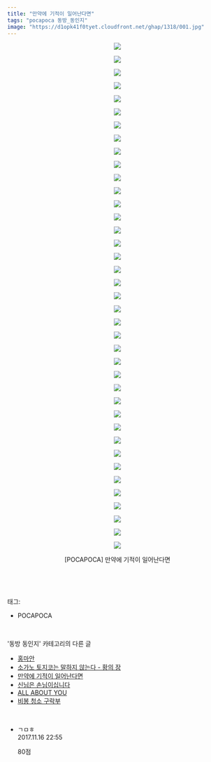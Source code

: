 ```yaml
---
title: "만약에 기적이 일어난다면"
tags: "pocapoca 동방_동인지"
image: "https://d1opk41f0tyet.cloudfront.net/ghap/1318/001.jpg"
---
```

<div class="article">
<p style="text-align: center; clear: none; float: none;"><img src="{{ site.imgserver10 }}/ghap/1318/001.jpg"/></p>
<p style="text-align: center; clear: none; float: none;"><img src="{{ site.imgserver10 }}/ghap/1318/002.jpg"/></p>
<p style="text-align: center; clear: none; float: none;"><img src="{{ site.imgserver10 }}/ghap/1318/003.jpg"/></p>
<p style="text-align: center; clear: none; float: none;"><img src="{{ site.imgserver10 }}/ghap/1318/004.jpg"/></p>
<p style="text-align: center; clear: none; float: none;"><img src="{{ site.imgserver10 }}/ghap/1318/005.jpg"/></p>
<p style="text-align: center; clear: none; float: none;"><img src="{{ site.imgserver10 }}/ghap/1318/006.jpg"/></p>
<p style="text-align: center; clear: none; float: none;"><img src="{{ site.imgserver10 }}/ghap/1318/007.jpg"/></p>
<p style="text-align: center; clear: none; float: none;"><img src="{{ site.imgserver10 }}/ghap/1318/008.jpg"/></p>
<p style="text-align: center; clear: none; float: none;"><img src="{{ site.imgserver10 }}/ghap/1318/009.jpg"/></p>
<p style="text-align: center; clear: none; float: none;"><img src="{{ site.imgserver10 }}/ghap/1318/010.jpg"/></p>
<p style="text-align: center; clear: none; float: none;"><img src="{{ site.imgserver10 }}/ghap/1318/011.jpg"/></p>
<p style="text-align: center; clear: none; float: none;"><img src="{{ site.imgserver10 }}/ghap/1318/012.jpg"/></p>
<p style="text-align: center; clear: none; float: none;"><img src="{{ site.imgserver10 }}/ghap/1318/013.jpg"/></p>
<p style="text-align: center; clear: none; float: none;"><img src="{{ site.imgserver10 }}/ghap/1318/014.jpg"/></p>
<p style="text-align: center; clear: none; float: none;"><img src="{{ site.imgserver10 }}/ghap/1318/015.jpg"/></p>
<p style="text-align: center; clear: none; float: none;"><img src="{{ site.imgserver10 }}/ghap/1318/016.jpg"/></p>
<p style="text-align: center; clear: none; float: none;"><img src="{{ site.imgserver10 }}/ghap/1318/017.jpg"/></p>
<p style="text-align: center; clear: none; float: none;"><img src="{{ site.imgserver10 }}/ghap/1318/018.jpg"/></p>
<p style="text-align: center; clear: none; float: none;"><img src="{{ site.imgserver10 }}/ghap/1318/019.jpg"/></p>
<p style="text-align: center; clear: none; float: none;"><img src="{{ site.imgserver10 }}/ghap/1318/020.jpg"/></p>
<p style="text-align: center; clear: none; float: none;"><img src="{{ site.imgserver10 }}/ghap/1318/021.jpg"/></p>
<p style="text-align: center; clear: none; float: none;"><img src="{{ site.imgserver10 }}/ghap/1318/022.jpg"/></p>
<p style="text-align: center; clear: none; float: none;"><img src="{{ site.imgserver10 }}/ghap/1318/023.jpg"/></p>
<p style="text-align: center; clear: none; float: none;"><img src="{{ site.imgserver10 }}/ghap/1318/024.jpg"/></p>
<p style="text-align: center; clear: none; float: none;"><img src="{{ site.imgserver10 }}/ghap/1318/025.jpg"/></p>
<p style="text-align: center; clear: none; float: none;"><img src="{{ site.imgserver10 }}/ghap/1318/026.jpg"/></p>
<p style="text-align: center; clear: none; float: none;"><img src="{{ site.imgserver10 }}/ghap/1318/027.jpg"/></p>
<p style="text-align: center; clear: none; float: none;"><img src="{{ site.imgserver10 }}/ghap/1318/028.jpg"/></p>
<p style="text-align: center; clear: none; float: none;"><img src="{{ site.imgserver10 }}/ghap/1318/029.jpg"/></p>
<p style="text-align: center; clear: none; float: none;"><img src="{{ site.imgserver10 }}/ghap/1318/030.jpg"/></p>
<p style="text-align: center; clear: none; float: none;"><img src="{{ site.imgserver10 }}/ghap/1318/031.jpg"/></p>
<p style="text-align: center; clear: none; float: none;"><img src="{{ site.imgserver10 }}/ghap/1318/032.jpg"/></p>
<p style="text-align: center; clear: none; float: none;"><img src="{{ site.imgserver10 }}/ghap/1318/033.jpg"/></p>
<p style="text-align: center; clear: none; float: none;"><img src="{{ site.imgserver10 }}/ghap/1318/034.jpg"/></p>
<p style="text-align: center; clear: none; float: none;"><img src="{{ site.imgserver10 }}/ghap/1318/035.jpg"/></p>
<p style="text-align: center; clear: none; float: none;"><img src="{{ site.imgserver10 }}/ghap/1318/036.jpg"/></p>
<p style="text-align: center; clear: none; float: none;"><img src="{{ site.imgserver10 }}/ghap/1318/037.jpg"/></p>
<p style="text-align: center; clear: none; float: none;"><img src="{{ site.imgserver10 }}/ghap/1318/038.jpg"/></p>
<p style="text-align: center; clear: none; float: none;"><img src="{{ site.imgserver10 }}/ghap/1318/039.jpg"/></p>
<p style="text-align: center; clear: none; float: none;">[POCAPOCA] 만약에 기적이 일어난다면</p>
<p><br/></p>
</div><br/>
<div class="tagTrail">
<p>태그: </p>
<ul>
<li>POCAPOCA</li>
</ul>
</div><br/>
<div class="another">
<p>'동방 동인지' 카테고리의 다른 글</p>
<ul>
<li><a href="/ghap_1320">홍마안</a></li>
<li><a href="/ghap_1319">소가노 토지코는 말하지 않는다 - 황의 장</a></li>
<li><a href="/ghap_1318">만약에 기적이 일어난다면</a></li>
<li><a href="/ghap_1317">신님은 손님이십니다</a></li>
<li><a href="/ghap_1316">ALL ABOUT YOU</a></li>
<li><a href="/ghap_1315">비봉 청소 구락부</a></li>
</ul>
</div><br/>
<div class="cb_module cb_fluid">
<div class="cb_wrt cb_profile">
<div class="comment">
<ul>
<li class="cb_thumb_off" id="comment15130904">
<div class="cb_comment_area">
<div class="cb_info_area">
<div class="cb_section">
<span class="cb_nick_name">ㄱㅁㅎ</span>
</div>
<div class="cb_section">
<span class="cb_date">2017.11.16 22:55 </span>
</div>
</div>
<div class="cb_dsc_comment">
<p class="cb_dsc">
											80점
										</p>
</div>
</div></li>
</ul>
</div>
</div><!-- commentList close -->
</div><br/>
